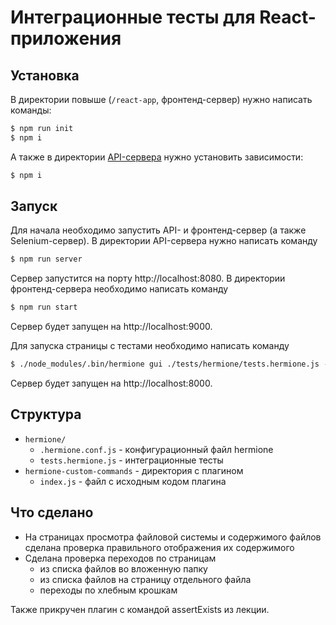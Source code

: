 # Интеграционные тесты для React-приложения

## Установка
В директории повыше (`/react-app`, фронтенд-сервер) нужно написать команды:

```sh
$ npm run init
$ npm i
```

А также в директории [API-сервера](https://github.com/SkyFlame00/shri2019-hw-project/tree/master/api) нужно установить зависимости:

```sh
$ npm i
```

## Запуск
Для начала необходимо запустить API- и фронтенд-сервер (а также Selenium-сервер). В директории API-сервера нужно написать команду

```sh
$ npm run server
```

Сервер запустится на порту http://localhost:8080. В директории фронтенд-сервера необходимо написать команду

```sh
$ npm run start
```
Сервер будет запущен на http://localhost:9000.

Для запуска страницы с тестами необходимо написать команду

```sh
$ ./node_modules/.bin/hermione gui ./tests/hermione/tests.hermione.js -c ./tests/hermione/.hermione.conf.js
```

Сервер будет запущен на http://localhost:8000.

## Структура

* `hermione/`
  * `.hermione.conf.js` - конфигурационный файл hermione
  * `tests.hermione.js` - интеграционные тесты
* `hermione-custom-commands` - директория с плагином
  * `index.js` - файл с исходным кодом плагина

## Что сделано

* На страницах просмотра файловой системы и содержимого файлов сделана проверка правильного отображения их содержимого
* Сделана проверка переходов по страницам
  * из списка файлов во вложенную папку
  * из списка файлов на страницу отдельного файла
  * переходы по хлебным крошкам 

Также прикручен плагин с командой assertExists из лекции.
